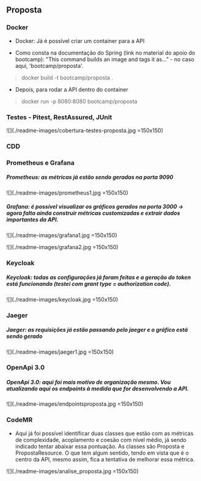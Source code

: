 ## Proposta


### Docker


- Docker: Já é possível criar um container para a API 


- Como consta na documentação do Spring (link no material do apoio do bootcamp): "This command builds an image and tags it as..." - no caso aqui, 'bootcamp/proposta'.

> docker build -t bootcamp/proposta .


- Depois, para rodar a API dentro do container


> docker run -p 8080:8080 bootcamp/proposta



### Testes - Pitest, RestAssured, JUnit


![](./readme-images/cobertura-testes-proposta.jpg =150x150)


### CDD




### Prometheus e Grafana

##### Prometheus: as métricas já estão sendo geradas na porta 9090




![](./readme-images/prometheus1.jpg =150x150)




##### Grafana: é possível visualizar os gráficos gerados na porta 3000 -> agora falta ainda construir métricas customizadas e extrair dados importantes da API.




![](./readme-images/grafana1.jpg =150x150)




![](./readme-images/grafana2.jpg =150x150)



### Keycloak


##### Keycloak: todas as configurações já foram feitas e a geração do token está funcionando (testei com grant type = authorization code).





![](./readme-images/keycloak.jpg =150x150)




### Jaeger

##### Jaeger: as requisições já estão passando pelo jaeger e o gráfico está sendo gerado




![](./readme-images/jaeger1.jpg =150x150)




### OpenApi 3.0


##### OpenApi 3.0: aqui foi mais motivo de organização mesmo. Vou atualizando aqui os endpoints à medida que for desenvolvendo a API.





![](./readme-images/endpointsproposta.jpg =150x150)





### CodeMR

- Aqui já foi possível identificar duas classes que estão com as métricas de complexidade, acoplamento e coesão com nível médio, já sendo indicado tentar abaixar essa pontuação. As classes são Proposta e PropostaResource. O que tem algum sentido, tendo em vista que é o centro da API, mesmo assim, fica a tentativa de melhorar essa métrica.



![](./readme-images/analise_proposta.jpg =150x150)



